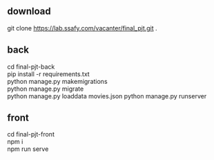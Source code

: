 ## download
git clone https://lab.ssafy.com/vacanter/final_pjt.git .<br>

## back
cd final-pjt-back<br>
pip install -r requirements.txt<br>
python manage.py makemigrations<br>
python manage.py migrate<br>
python manage.py loaddata movies.json
python manage.py runserver<br>

## front
cd final-pjt-front<br>
npm i<br>
npm run serve<br>
<br>
